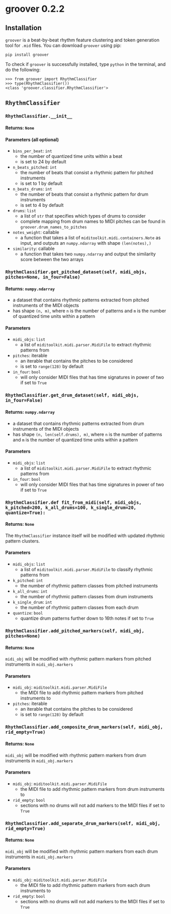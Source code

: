# groover 0.2.2

## Installation

`groover` is a beat-by-beat rhythm feature clustering and token generation tool for `.mid` files. You can download `groover` using pip:

```shell
pip install groover
```

To check if `groover` is successfully installed, type `python` in the terminal, and do the following:

```
>>> from groover import RhythmClassifier
>>> type(RhythmClassifier())
<class 'groover.classifier.RhythmClassifier'>
```

## `RhythmClassifier`
### `RhythmClassifier.__init__`
#### Returns: `None`
#### Parameters (all optional)
- `bins_per_beat`: `int`
   - the number of quantized time units within a beat
   - is set to 24 by default
- `n_beats_pitched`: `int`
   - the number of beats that consist a rhythmic pattern for pitched instruments
   - is set to 1 by default
- `n_beats_drums`: `int`
   - the number of beats that consist a rhythmic pattern for drum instruments
   - is set to 4 by default
- `drums`: `list`
   - a list of `str` that specifies which types of drums to consider
   - complete mapping from drum names to MIDI pitches can be found in `groover.drum_names_to_pitches`
- `notes_weight`: callable
   - a function that takes a list of `miditoolkit.midi.containers.Note` as input, and outputs an `numpy.ndarray` with shape `(len(notes),)`
- `similarity`: callable
   - a function that takes two `numpy.ndarray` and output the similarity score between the two arrays

### `RhythmClassifier.get_pitched_dataset(self, midi_objs, pitches=None, in_four=False)`
#### Returns: `numpy.ndarray`
- a dataset that contains rhythmic patterns extracted from pitched instruments of the MIDI objects
- has shape `(n, m)`, where `n` is the number of patterns and `m` is the number of quantized time units within a pattern
#### Parameters
- `midi_objs`: `list`
   - a list of `miditoolkit.midi.parser.MidiFile` to extract rhythmic patterns from
- `pitches`: iterable
   - an iterable that contains the pitches to be considered
   - is set to `range(128)` by default
- `in_four`: `bool`
   - will only consider MIDI files that has time signatures in power of two if set to `True`

### `RhythmClassifier.get_drum_dataset(self, midi_objs, in_four=False)`
#### Returns: `numpy.ndarray`
- a dataset that contains rhythmic patterns extracted from drum instruments of the MIDI objects
- has shape `(n, len(self.drums), m)`, where `n` is the number of patterns and `m` is the number of quantized time units within a pattern
#### Parameters
- `midi_objs`: `list`
   - a list of `miditoolkit.midi.parser.MidiFile` to extract rhythmic patterns from
- `in_four`: `bool`
   - will only consider MIDI files that has time signatures in power of two if set to `True`

### `RhythmClassifier.def fit_from_midi(self, midi_objs, k_pitched=200, k_all_drums=100, k_single_drum=20, quantize=True):`
#### Returns: `None`
The `RhythmClassifier` instance itself will be modified with updated rhythmic pattern clusters.
#### Parameters
- `midi_objs`: `list`
   - a list of `miditoolkit.midi.parser.MidiFile` to classify rhythmic patterns from
- `k_pitched`: `int`
   - the number of rhythmic pattern classes from pitched instruments
- `k_all_drums`: `int`
   - the number of rhythmic pattern classes from drum instruments
- `k_single_drum`: `int`
   - the number of rhythmic pattern classes from each drum
- `quantize`: `bool`
   - quantize drum patterns further down to 16th notes if set to `True`

### `RhythmClassifier.add_pitched_markers(self, midi_obj, pitches=None)`
#### Returns: `None`
`midi_obj` will be modified with rhythmic pattern markers from pitched instruments in `midi_obj.markers`
#### Parameters
- `midi_obj`: `miditoolkit.midi.parser.MidiFile`
   - the MIDI file to add rhythmic pattern markers from pitched instruments to
- `pitches`: iterable
   - an iterable that contains the pitches to be considered
   - is set to `range(128)` by default

### `RhythmClassifier.add_composite_drum_markers(self, midi_obj, rid_empty=True)`
#### Returns: `None`
`midi_obj` will be modified with rhythmic pattern markers from drum instruments in `midi_obj.markers`
#### Parameters
- `midi_obj`: `miditoolkit.midi.parser.MidiFile`
   - the MIDI file to add rhythmic pattern markers from drum instruments to
- `rid_empty`: `bool`
   - sections with no drums will not add markers to the MIDI files if set to `True`

### `RhythmClassifier.add_separate_drum_markers(self, midi_obj, rid_empty=True)`
#### Returns: `None`
`midi_obj` will be modified with rhythmic pattern markers from each drum instruments in `midi_obj.markers`
#### Parameters
- `midi_obj`: `miditoolkit.midi.parser.MidiFile`
   - the MIDI file to add rhythmic pattern markers from each drum instruments to
- `rid_empty`: `bool`
   - sections with no drums will not add markers to the MIDI files if set to `True`